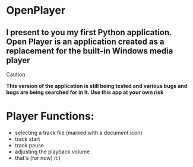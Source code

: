 # OpenPlayer
## I present to you my first Python application. Open Player is an application created as a replacement for the built-in Windows media player

>[!CAUTION]
**This version of the application is still being tested and various bugs and bugs are being searched for in it. Use this app at your own risk**

# Player Functions:
- selecting a track file (marked with a document icon)
- track start
- track pause
- adjusting the playback volume
- that's (for now) it:)
